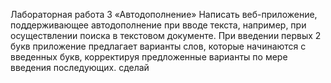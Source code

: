 Лабораторная работа 3 «Автодополнение»
Написать веб-приложение, поддерживающее автодополнение при вводе текста, например, при осуществлении поиска в текстовом документе. При введении первых 2 букв приложение предлагает варианты слов, которые начинаются с введенных букв, корректируя предложенные варианты по мере введения последующих.
сделай